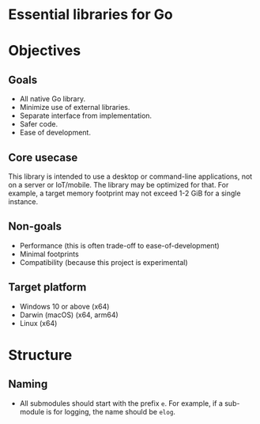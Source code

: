 # Essential libraries for Go

# Objectives

## Goals

* All native Go library.
* Minimize use of external libraries.
* Separate interface from implementation.
* Safer code.
* Ease of development.

## Core usecase

This library is intended to use a desktop or command-line applications, not on a server or IoT/mobile. The library may
be optimized for that. For example, a target memory footprint may not exceed 1-2 GiB for a single instance.

## Non-goals

* Performance (this is often trade-off to ease-of-development)
* Minimal footprints
* Compatibility (because this project is experimental)

## Target platform

* Windows 10 or above (x64)
* Darwin (macOS) (x64, arm64)
* Linux (x64)

# Structure

## Naming

* All submodules should start with the prefix `e`. For example, if a sub-module is for logging, the name should
  be `elog`.

